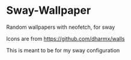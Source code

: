 # Sway-Wallpaper
Random wallpapers with neofetch, for sway

Icons are from https://github.com/dharmx/walls

This is meant to be for my sway configuration
